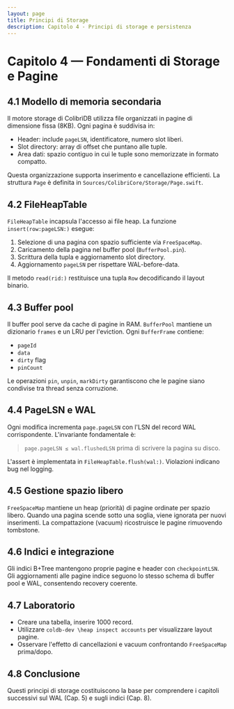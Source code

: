 ```yaml
---
layout: page
title: Principi di Storage
description: Capitolo 4 - Principi di storage e persistenza
---
```


# Capitolo 4 — Fondamenti di Storage e Pagine

## 4.1 Modello di memoria secondaria
Il motore storage di ColibrìDB utilizza file organizzati in pagine di dimensione fissa (8KB). Ogni pagina è suddivisa in:
- Header: include `pageLSN`, identificatore, numero slot liberi.
- Slot directory: array di offset che puntano alle tuple.
- Area dati: spazio contiguo in cui le tuple sono memorizzate in formato compatto.

Questa organizzazione supporta inserimento e cancellazione efficienti. La struttura `Page` è definita in `Sources/ColibriCore/Storage/Page.swift`.

## 4.2 FileHeapTable
`FileHeapTable` incapsula l'accesso ai file heap. La funzione `insert(row:pageLSN:)` esegue:
1. Selezione di una pagina con spazio sufficiente via `FreeSpaceMap`.
2. Caricamento della pagina nel buffer pool (`BufferPool.pin`).
3. Scrittura della tupla e aggiornamento slot directory.
4. Aggiornamento `pageLSN` per rispettare WAL-before-data.

Il metodo `read(rid:)` restituisce una tupla `Row` decodificando il layout binario.

## 4.3 Buffer pool
Il buffer pool serve da cache di pagine in RAM. `BufferPool` mantiene un dizionario `frames` e un LRU per l'eviction. Ogni `BufferFrame` contiene:
- `pageId`
- `data`
- `dirty` flag
- `pinCount`

Le operazioni `pin`, `unpin`, `markDirty` garantiscono che le pagine siano condivise tra thread senza corruzione.

## 4.4 PageLSN e WAL
Ogni modifica incrementa `page.pageLSN` con l'LSN del record WAL corrispondente. L'invariante fondamentale è:

> `page.pageLSN ≤ wal.flushedLSN` prima di scrivere la pagina su disco.

L'assert è implementata in `FileHeapTable.flush(wal:)`. Violazioni indicano bug nel logging.

## 4.5 Gestione spazio libero
`FreeSpaceMap` mantiene un heap (priorità) di pagine ordinate per spazio libero. Quando una pagina scende sotto una soglia, viene ignorata per nuovi inserimenti. La compattazione (vacuum) ricostruisce le pagine rimuovendo tombstone.

## 4.6 Indici e integrazione
Gli indici B+Tree mantengono proprie pagine e header con `checkpointLSN`. Gli aggiornamenti alle pagine indice seguono lo stesso schema di buffer pool e WAL, consentendo recovery coerente.

## 4.7 Laboratorio
- Creare una tabella, inserire 1000 record.
- Utilizzare `coldb-dev \heap inspect accounts` per visualizzare layout pagine.
- Osservare l'effetto di cancellazioni e vacuum confrontando `FreeSpaceMap` prima/dopo.

## 4.8 Conclusione
Questi principi di storage costituiscono la base per comprendere i capitoli successivi sul WAL (Cap. 5) e sugli indici (Cap. 8).
